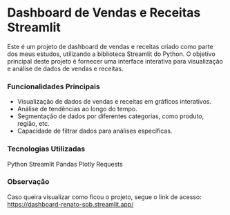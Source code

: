 # Dashboard de Vendas e Receitas Streamlit

Este é um projeto de dashboard de vendas e receitas criado como parte dos meus estudos, utilizando a biblioteca Streamlit do Python. O objetivo principal deste projeto é fornecer uma interface interativa para visualização e análise de dados de vendas e receitas.

### Funcionalidades Principais

* Visualização de dados de vendas e receitas em gráficos interativos.
* Análise de tendências ao longo do tempo.
* Segmentação de dados por diferentes categorias, como produto, região, etc.
* Capacidade de filtrar dados para análises específicas.

### Tecnologias Utilizadas

Python
Streamlit
Pandas
Plotly
Requests

### Observação

Caso queira visualizar como ficou o projeto, segue o link de acesso: https://dashboard-renato-sob.streamlit.app/
